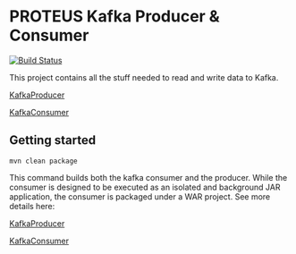 # PROTEUS Kafka Producer & Consumer

[![Build Status](https://travis-ci.org/proteus-h2020/KafkaConsumerProducer.svg?branch=master)](https://travis-ci.org/proteus-h2020/KafkaConsumerProducer)

This project contains all the stuff needed to read and write data to Kafka.

[KafkaProducer](https://github.com/proteus-h2020/KafkaConsumerProducer/blob/master/KafkaProducer/README.md)

[KafkaConsumer](https://github.com/proteus-h2020/KafkaConsumerProducer/blob/master/KafkaConsumer/README.md)


## Getting started
```{r, engine='bash', count_lines}
mvn clean package
```
This command builds both the kafka consumer and the producer. While the consumer is designed to be executed as an isolated and background JAR application, the consumer is packaged under a WAR project. See more details here:

[KafkaProducer](https://github.com/proteus-h2020/KafkaConsumerProducer/blob/master/KafkaProducer/README.md)

[KafkaConsumer](https://github.com/proteus-h2020/KafkaConsumerProducer/blob/master/KafkaConsumer/README.md)
